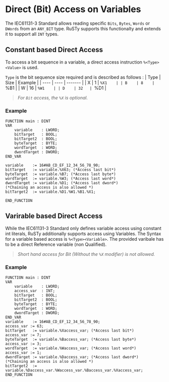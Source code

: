 # Direct (Bit) Access on Variables

The IEC61131-3 Standard allows reading specific `Bits`, `Bytes`, `Words` or `DWords` from an `ANY_BIT` type.
RuSTy supports this functionalty and extends it to support all `INT` types.

## Constant based Direct Access

To access a bit sequence in a variable, a direct access instruction `%<Type><Value>` is used.

`Type` is the bit sequence size required and is described as follows :
| Type | Size | Example |
| ---- | ---- | ------- |
| X    | 1    | `%X1    |
| B    | 8    | `%B1    |
| W    | 16   | `%W1    |
| D    | 32   | `%D1    |

> _For `Bit` access, the `%X` is optional._

### Example 

```st
FUNCTION main : DINT
VAR 
    variable    : LWORD; 
    bitTarget   : BOOL;
    bitTarget2  : BOOL;
    byteTarget  : BYTE;
    wordTarget  : WORD;
    dwordTarget : DWORD;
END_VAR

variable    := 16#AB_CD_EF_12_34_56_78_90;
bitTarget   := variable.%X63; (*Access last bit*)
byteTarget  := variable.%B7; (*Access last byte*)
wordTarget  := variable.%W3; (*Access last word*)
dwordTarget := variable.%D1; (*Access last dword*)
(*Chaining an access is also allowed *)
bitTarget2  := variable.%D1.%W1.%B1.%X1;

END_FUNCTION
```

## Varirable based Direct Access

While the IEC61131-3 Standard only defines variable access using constant int literals, 
RuSTy additionally supports access using Variables.
The Syntax for a variable based access is `%<Type><Variable>`.
The provided varibale has to be a direct Reference variable (non Qualified).

> _Short hand access for Bit (Without the `%X` modifier) is not allowed._

### Example

```st
FUNCTION main : DINT
VAR 
    variable    : LWORD; 
    access_var  : INT;
    bitTarget   : BOOL;
    bitTarget2  : BOOL;
    byteTarget  : BYTE;
    wordTarget  : WORD;
    dwordTarget : DWORD;
END_VAR
variable    := 16#AB_CD_EF_12_34_56_78_90;
access_var := 63;
bitTarget   := variable.%Xaccess_var; (*Access last bit*)
access_var := 7;
byteTarget  := variable.%Baccess_var; (*Access last byte*)
access_var := 3;
wordTarget  := variable.%Waccess_var; (*Access last word*)
access_var := 1;
dwordTarget := variable.%Daccess_var; (*Access last dword*)
(*Chaining an access is also allowed *)
bitTarget2  := variable.%Daccess_var.%Waccess_var.%Baccess_var.%Xaccess_var;
END_FUNCTION
```